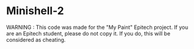 # Minishell-2
WARNING : This code was made for the "My Paint" Epitech project. If you are an Epitech student, please do not copy
it. If you do, this will be considered as cheating.
